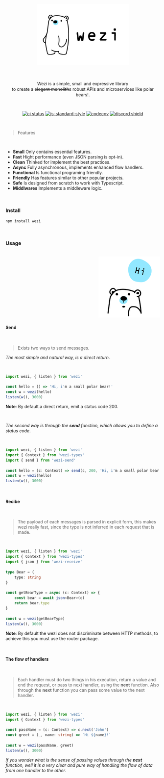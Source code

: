 <div align="center">
    <img src="https://github.com/11ume/wezi-assets/blob/main/logo.png?raw=true" width="300" height="auto"/>
</div>

<br>

<br>

<p align="center"> 
    Wezi is a simple, small and expressive library
    <br>
    to create a e̶l̶e̶g̶a̶n̶t̶ ̶m̶o̶n̶o̶l̶i̶t̶h̶s robust APIs and microservices like polar bears!. 
<p>

<br>

<div align="center"> 
    
[![ci status](https://img.shields.io/github/workflow/status/11ume/wezi/ci?style=flat&colorA=000000&colorB=000000)](https://github.com/11ume/wezi/actions?query=workflow%3Aci)
[![js-standard-style](https://img.shields.io/badge/code%20style%20-standard-standard?style=flat&colorA=000000&colorB=000000)](http://standardjs.com)
[![codecov](https://img.shields.io/badge/☂%20-coverage-☂?style=flat&colorA=000000&colorB=000000)](https://codecov.io/gh/11ume/wezi/branch/main)
[![discord shield](https://img.shields.io/discord/740090768164651008?style=flat&colorA=000000&colorB=000000&label=discord&logo=discord&logoColor=92E8FF)](https://discord.com)

</div>
    
<br>

> Features

<br>

* **Small** Only contains essential features.
* **Fast** Hight performance (even JSON parsing is opt-in).  
* **Clean** Thinked for implement the best practices.
* **Async** Fully asynchronous, implements enhanced flow handlers.
* **Functional** Is functional programing friendly.  
* **Friendly** Has features similar to other popular projects.
* **Safe** Is designed from scratch to work with Typescript.
* **Middlwares** Implements a  middleware logic.

<br>

### Install


```bash
npm install wezi
```

<br>

### Usage

<br>

<div align="right">
    <img src="https://github.com/11ume/wezi-assets/blob/main/hi2.png?raw=true" width="200" height="auto"/>
</div>

#### Send

<br>

> Exists two ways to send messages.

*The most simple and natural way, is a direct return*.

<br>

```ts
import wezi, { listen } from 'wezi'

const hello = () => 'Hi, i'm a small polar bear!'
const w = wezi(hello)
listen(w(), 3000)
```

**Note**: By default a direct return, emit a status code 200.

<br>

*The second way is through the **send** function, which allows you to define a status code*.

<br>

```ts
import wezi, { listen } from 'wezi'
import { Context } from 'wezi-types'
import { send } from 'wezi-send'

const hello = (c: Context) => send(c, 200, 'Hi, i'm a small polar bear!')
const w = wezi(hello)
listen(w(), 3000)
```

<br>

#### Recibe

<br>

> The payload of each messages is parsed in explicit form, this makes wezi really fast, since the type is not inferred in each request that is made.

<br>

```ts
import wezi, { listen } from 'wezi'
import { Context } from 'wezi-types'
import { json } from 'wezi-receive'

type Bear = {
    type: string
}

const getBearType = async (c: Context) => {
    const bear = await json<Bear>(c)
    return bear.type
}

const w = wezi(getBearType)
listen(w(), 3000)
```

**Note**: By default the wezi does not discriminate between HTTP methods, to achieve this you must use the router package.


<br>

#### The flow of handlers 

<br>

> Each handler must do two things in his execution, return a value and end the request, or pass to next handler, using the **next** function. Also through the **next** function you can pass some value to the next handler.

<br>

```ts
import wezi, { listen } from 'wezi'
import { Context } from 'wezi-types'

const passName = (c: Context) => c.next('John')
const greet = (_, name: string) => `Hi ${name}!`

const w = wezi(passName, greet)
listen(w(), 3000)
```

*If you wonder what is the sense of passing values through the **next** function, well it is a very clear and pure way of handling the flow of data from one handler to the other*.

